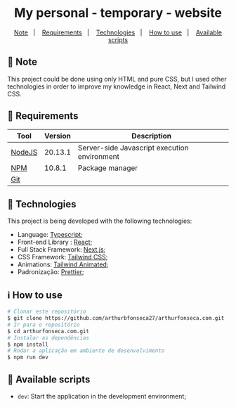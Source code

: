 

<h1 align="center">
  My personal - temporary - website
</h1>

<p align="center">
<a href="#page_facing_up-requisitos">Note</a>&nbsp;&nbsp;&nbsp;|&nbsp;&nbsp;&nbsp;
  <a href="#memo-requisitos">Requirements</a>&nbsp;&nbsp;&nbsp;|&nbsp;&nbsp;&nbsp;
  <a href="#rocket-tecnologias">Technologies</a>&nbsp;&nbsp;&nbsp;|&nbsp;&nbsp;&nbsp;
  <a href="#information_source-como-usar">How to use</a>&nbsp;&nbsp;&nbsp;|&nbsp;&nbsp;&nbsp;
  <a href="#scroll-scripts-disponíveis">Available scripts</a>
</p>

## :page_facing_up: Note

This project could be done using only HTML and pure CSS, but I used other technologies in order to improve my knowledge in React, Next and Tailwind CSS.

## :memo: Requirements

| Tool | Version  | Description                                   |
|-----------|---------|----------------------------------------------|
| [NodeJS](https://nodejs.org/en/)              | 20.13.1 | Server-side Javascript execution environment  |
| [NPM](https://www.npmjs.com/)                 | 10.8.1 | Package manager                   |
| [Git](https://git-scm.com/)           | | |


## :rocket: Technologies

This project is being developed with the following technologies:

-  Language: [Typescript](https://www.typescriptlang.org/);
-  Front-end Library : [React](https://react.dev/);
-  Full Stack Framework: [Next.js](https://nextjs.org/);
-  CSS Framework: [Tailwind CSS](https://tailwindcss.com/);
-  Animations: [Tailwind Animated](https://www.tailwindcss-animated.com/);
-  Padronização: [Prettier](https://prettier.io/);

## :information_source: How to use

```bash
# Clonar este repositório
$ git clone https://github.com/arthurbfonseca27/arthurfonseca.com.git
# Ir para o repositório
$ cd arthurfonseca.com.git
# Instalar as dependências
$ npm install
# Rodar a aplicação em ambiente de desenvolvimento
$ npm run dev
```
## :scroll: Available scripts

- `dev`: Start the application in the development environment;
